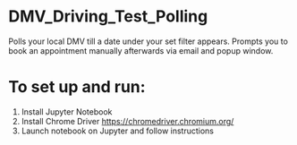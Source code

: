# DMV_Driving_Test_Polling
Polls your local DMV till a date under your set filter appears. Prompts you to book an appointment manually afterwards via email and popup window.

# To set up and run:
1. Install Jupyter Notebook
2. Install Chrome Driver https://chromedriver.chromium.org/
3. Launch notebook on Jupyter and follow instructions
